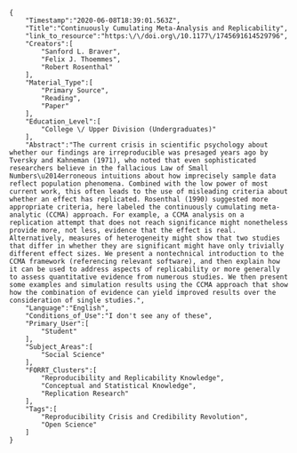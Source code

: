 
    {
        "Timestamp":"2020-06-08T18:39:01.563Z",
        "Title":"Continuously Cumulating Meta-Analysis and Replicability",
        "link_to_resource":"https:\/\/doi.org\/10.1177\/1745691614529796",
        "Creators":[
            "Sanford L. Braver",
            "Felix J. Thoemmes",
            "Robert Rosenthal"
        ],
        "Material_Type":[
            "Primary Source",
            "Reading",
            "Paper"
        ],
        "Education_Level":[
            "College \/ Upper Division (Undergraduates)"
        ],
        "Abstract":"The current crisis in scientific psychology about whether our findings are irreproducible was presaged years ago by Tversky and Kahneman (1971), who noted that even sophisticated researchers believe in the fallacious Law of Small Numbers\u2014erroneous intuitions about how imprecisely sample data reflect population phenomena. Combined with the low power of most current work, this often leads to the use of misleading criteria about whether an effect has replicated. Rosenthal (1990) suggested more appropriate criteria, here labeled the continuously cumulating meta-analytic (CCMA) approach. For example, a CCMA analysis on a replication attempt that does not reach significance might nonetheless provide more, not less, evidence that the effect is real. Alternatively, measures of heterogeneity might show that two studies that differ in whether they are significant might have only trivially different effect sizes. We present a nontechnical introduction to the CCMA framework (referencing relevant software), and then explain how it can be used to address aspects of replicability or more generally to assess quantitative evidence from numerous studies. We then present some examples and simulation results using the CCMA approach that show how the combination of evidence can yield improved results over the consideration of single studies.",
        "Language":"English",
        "Conditions_of_Use":"I don't see any of these",
        "Primary_User":[
            "Student"
        ],
        "Subject_Areas":[
            "Social Science"
        ],
        "FORRT_Clusters":[
            "Reproducibility and Replicability Knowledge",
            "Conceptual and Statistical Knowledge",
            "Replication Research"
        ],
        "Tags":[
            "Reproducibility Crisis and Credibility Revolution",
            "Open Science"
        ]
    }
